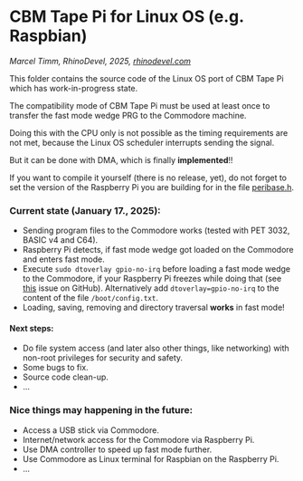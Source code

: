 # CBM Tape Pi for Linux OS (e.g. Raspbian)
*Marcel Timm, RhinoDevel, 2025, [rhinodevel.com](http://rhinodevel.com/)*

This folder contains the source code of the Linux OS port of CBM Tape Pi which
has work-in-progress state.

The compatibility mode of CBM Tape Pi must be used at least once to transfer the
fast mode wedge PRG to the Commodore machine.

Doing this with the CPU only is not possible as the timing requirements are not
met, because the Linux OS scheduler interrupts sending the signal.

But it can be done with DMA, which is finally **implemented**!!

If you want to compile it yourself (there is no release, yet), do not forget to
set the version of the Raspberry Pi you are building for in the file [peribase.h](../hardware/peribase.h).

### Current state (January 17., 2025):

- Sending program files to the Commodore works (tested with PET 3032, BASIC v4
  and C64).
- Raspberry Pi detects, if fast mode wedge got loaded on the Commodore and
  enters fast mode.
- Execute ```sudo dtoverlay gpio-no-irq``` before loading a fast mode wedge to
  the Commodore, if your Raspberry Pi freezes while doing
  that (see [this](https://github.com/raspberrypi/linux/issues/2550) issue on
  GitHub).
  Alternatively add ```dtoverlay=gpio-no-irq``` to the content of the file
  ```/boot/config.txt```.
- Loading, saving, removing and directory traversal **works** in fast mode!

#### Next steps:

- Do file system access (and later also other things, like networking) with
  non-root privileges for security and safety.
- Some bugs to fix.
- Source code clean-up.
- ...

### Nice things may happening in the future:

- Access a USB stick via Commodore.
- Internet/network access for the Commodore via Raspberry Pi.
- Use DMA controller to speed up fast mode further.
- Use Commodore as Linux terminal for Raspbian on the Raspberry Pi.
- ...
